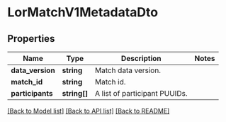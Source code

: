 # LorMatchV1MetadataDto

## Properties
Name | Type | Description | Notes
------------ | ------------- | ------------- | -------------
**data_version** | **string** | Match data version. | 
**match_id** | **string** | Match id. | 
**participants** | **string[]** | A list of participant PUUIDs. | 

[[Back to Model list]](../README.md#documentation-for-models) [[Back to API list]](../README.md#documentation-for-api-endpoints) [[Back to README]](../README.md)


